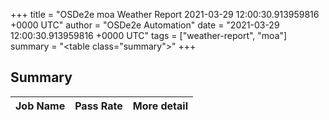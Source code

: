 +++
title = "OSDe2e moa Weather Report 2021-03-29 12:00:30.913959816 +0000 UTC"
author = "OSDe2e Automation"
date = "2021-03-29 12:00:30.913959816 +0000 UTC"
tags = ["weather-report", "moa"]
summary = "<table class=\"summary\"></table>"
+++
## Summary

| Job Name | Pass Rate | More detail |
|----------|-----------|-------------|



